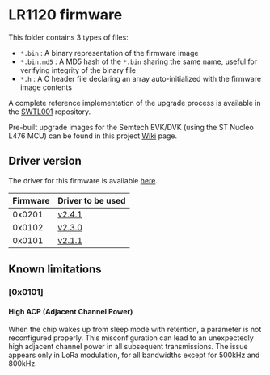 # LR1120 firmware

This folder contains 3 types of files:

* `*.bin` : A binary representation of the firmware image
* `*.bin.md5` : A MD5 hash of the `*.bin` sharing the same name, useful for verifying integrity of the binary file
* `*.h` : A C header file declaring an array auto-initialized with the firmware image contents

A complete reference implementation of the upgrade process is available in the [SWTL001](https://github.com/Lora-net/SWTL001) repository.

Pre-built upgrade images for the Semtech EVK/DVK (using the ST Nucleo L476 MCU) can be found in this project [Wiki](https://github.com/Lora-net/SWTL001/wiki) page.

## Driver version

The driver for this firmware is available [here](https://github.com/Lora-net/SWDR001).

| Firmware | Driver to be used                                                 |
| -------- | ----------------------------------------------------------------- |
| 0x0201   | [v2.4.1](https://github.com/Lora-net/SWDR001/releases/tag/v2.4.1) |
| 0x0102   | [v2.3.0](https://github.com/Lora-net/SWDR001/releases/tag/v2.3.0) |
| 0x0101   | [v2.1.1](https://github.com/Lora-net/SWDR001/releases/tag/v2.1.1) |

## Known limitations

### [0x0101]

#### High ACP (Adjacent Channel Power)

When the chip wakes up from sleep mode with retention, a parameter is not reconfigured properly. This misconfiguration can lead to an unexpectedly high adjacent channel power in all subsequent transmissions. The issue appears only in LoRa modulation, for all bandwidths except for 500kHz and 800kHz.
